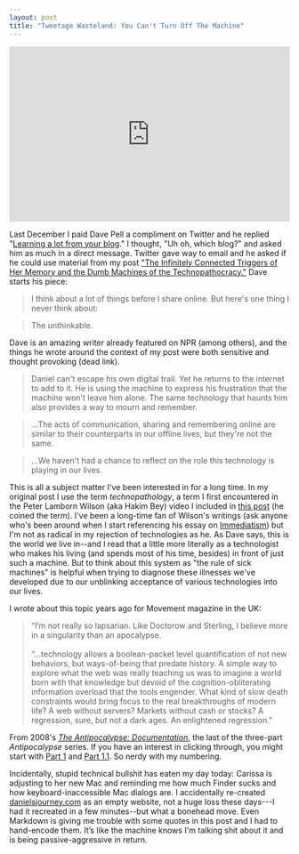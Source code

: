 ```yaml
---
layout: post
title: "Tweetage Wasteland: You Can't Turn Off The Machine"
---
```


<iframe width="100%" height="315" src="https://www.youtube.com/embed/u7ziwuIpnVY" frameborder="0" allowfullscreen></iframe>

Last December I paid Dave Pell a compliment on Twitter and he replied "[Learning a lot from your blog](https://twitter.com/davepell/status/14852545004437504)." I thought, "Uh oh, which blog?" and asked him as much in a direct message. Twitter gave way to email and he asked if he could use material from my post ["The Infinitely Connected Triggers of Her Memory and the Dumb Machines of the Technopathocracy."]({{site.baseurl}}/2010/11/29/connected/) Dave starts his piece:

> I think about a lot of things before I share online. But here's one thing I never think about:

> The unthinkable.

Dave is an amazing writer already featured on NPR (among others), and <a class="dead">the things he wrote around the context of my post were both sensitive and thought provoking (dead link)</a>. 

> Daniel can't escape his own digital trail. Yet he returns to the internet to add to it. He is using the machine to express his frustration that the machine won't leave him alone. The same technology that haunts him also provides a way to mourn and remember.

> ...The acts of communication, sharing and remembering online are similar to their counterparts in our offline lives, but they're not the same.

> ...We haven't had a chance to reflect on the role this technology is playing in our lives.

This is all a subject matter I've been interested in for a long time. In my original post I use the term _technopathology_, a term I first encountered in the Peter Lamborn Wilson (aka Hakim Bey) video I included in [this post]({{site.baseurl}}/2010/10/28/isolation/) (he coined the term). I've been a long-time fan of Wilson's writings (ask anyone who's been around when I start referencing his essay on [Immediatism](http://books.google.com/books?id=FlKN__HHPTMC&lpg=PP1&ots=L760-c6-yS&dq=hakim%20bey%20immediatism&pg=PA7#v=onepage&q&f=false)) but I'm not as radical in my rejection of technologies as he. As Dave says, this is the world we live in--and I read that a little more literally as a technologist who makes his living (and spends most of his time, besides) in front of just such a machine. But to think about this system as "the rule of sick machines" is helpful when trying to diagnose these illnesses we've developed due to our unblinking acceptance of various technologies into our lives.

I wrote about this topic years ago for Movement magazine in the UK: 

<blockquote style="font-style:normal">&ldquo;I&rsquo;m not really so lapsarian. Like Doctorow and Sterling, I believe more in a singularity than an apocalypse.<br><br>&ldquo;...technology allows a boolean-packet level quantification of not new behaviors, but ways-of-being that predate history. A simple way to explore what the web was really teaching us was to imagine a world born with that knowledge but devoid of the cognition-obliterating information overload that the tools engender. What kind of slow death constraints would bring focus to the real breakthroughs of modern life? A web without servers? Markets without cash or stocks? A regression, sure, but not a dark ages. An enlightened regression.&rdquo;</blockquote>

From 2008's _[The Antipocalypse: Documentation]({{site.baseurl}}/assets/page/writing/The-Antipocalypse-Documentation.pdf)_, the last of the three-part _Antipocalypse_ series. If you have an interest in clicking through, you might start with [Part 1]({{site.baseurl}}/assets/page/writing/The-Antipocalypse.pdf) and [Part 1.1]({{site.baseurl}}/assets/page/writing/The-Antipocalypse-1.1.pdf). So nerdy with my numbering.

<p class="postscript">Incidentally, stupid technical bullshit has eaten my day today: Carissa is adjusting to her new Mac and reminding me how much Finder sucks and how keyboard-inaccessible Mac dialogs are. I accidentally re-created <a href="http://danielsjourney.com">danielsjourney.com</a> as an empty website, not a huge loss these days---I had it recreated in a few minutes--but what a bonehead move. Even Markdown is giving me trouble with some quotes in this post and I had to hand-encode them. It&rsquo;s like the machine knows I'm talking shit about it and is being passive-aggressive in return.</p>
